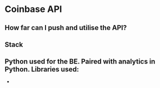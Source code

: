 # Coinbase API

## How far can I push and utilise the API?

## Stack
Python used for the BE. Paired with analytics in Python.
Libraries used:
- 
- 